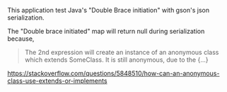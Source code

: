 This application test Java's "Double Brace initiation" with gson's json serialization.

The "Double brace initiated" map will return null during serialization because,
> The 2nd expression will create an instance of an anonymous class which extends SomeClass. It is still anonymous, due to the {...}

https://stackoverflow.com/questions/5848510/how-can-an-anonymous-class-use-extends-or-implements
